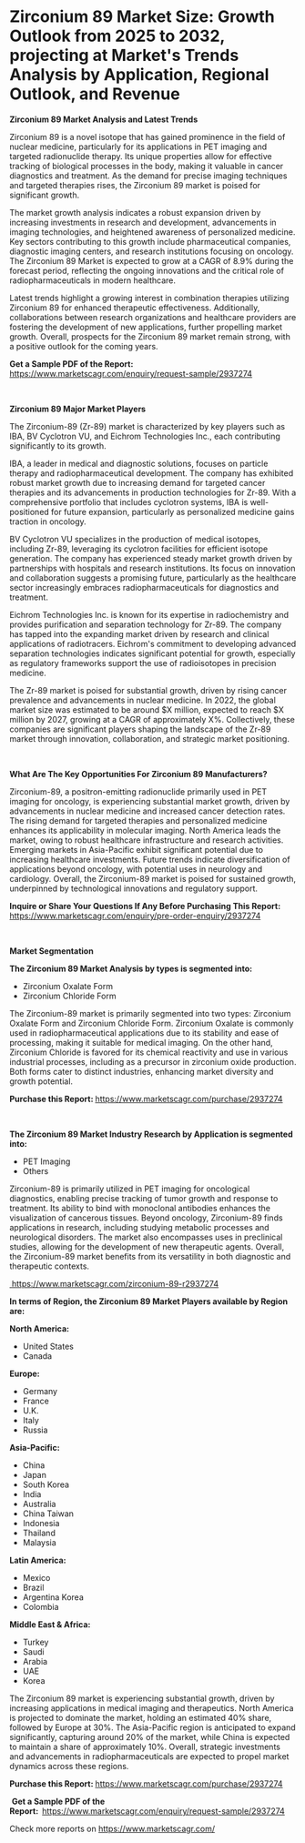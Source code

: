 <p><h1>Zirconium 89 Market Size: Growth Outlook from 2025 to 2032, projecting at Market's Trends Analysis by Application, Regional Outlook, and Revenue</h1></p><p><strong>Zirconium 89 Market Analysis and Latest Trends</strong></p>
<p><p>Zirconium 89 is a novel isotope that has gained prominence in the field of nuclear medicine, particularly for its applications in PET imaging and targeted radionuclide therapy. Its unique properties allow for effective tracking of biological processes in the body, making it valuable in cancer diagnostics and treatment. As the demand for precise imaging techniques and targeted therapies rises, the Zirconium 89 market is poised for significant growth.</p><p>The market growth analysis indicates a robust expansion driven by increasing investments in research and development, advancements in imaging technologies, and heightened awareness of personalized medicine. Key sectors contributing to this growth include pharmaceutical companies, diagnostic imaging centers, and research institutions focusing on oncology. The Zirconium 89 Market is expected to grow at a CAGR of 8.9% during the forecast period, reflecting the ongoing innovations and the critical role of radiopharmaceuticals in modern healthcare.</p><p>Latest trends highlight a growing interest in combination therapies utilizing Zirconium 89 for enhanced therapeutic effectiveness. Additionally, collaborations between research organizations and healthcare providers are fostering the development of new applications, further propelling market growth. Overall, prospects for the Zirconium 89 market remain strong, with a positive outlook for the coming years.</p></p>
<p><strong>Get a Sample PDF of the Report:&nbsp;</strong> <a href="https://www.marketscagr.com/enquiry/request-sample/2937274?utm_campaign=3189&utm_medium=2&utm_source=Github&utm_content=ia&utm_term=14032025&utm_id=zirconium-89">https://www.marketscagr.com/enquiry/request-sample/2937274</a></p>
<p>&nbsp;</p>
<p><strong>Zirconium 89 Major Market Players</strong></p>
<p><p>The Zirconium-89 (Zr-89) market is characterized by key players such as IBA, BV Cyclotron VU, and Eichrom Technologies Inc., each contributing significantly to its growth. </p><p>IBA, a leader in medical and diagnostic solutions, focuses on particle therapy and radiopharmaceutical development. The company has exhibited robust market growth due to increasing demand for targeted cancer therapies and its advancements in production technologies for Zr-89. With a comprehensive portfolio that includes cyclotron systems, IBA is well-positioned for future expansion, particularly as personalized medicine gains traction in oncology.</p><p>BV Cyclotron VU specializes in the production of medical isotopes, including Zr-89, leveraging its cyclotron facilities for efficient isotope generation. The company has experienced steady market growth driven by partnerships with hospitals and research institutions. Its focus on innovation and collaboration suggests a promising future, particularly as the healthcare sector increasingly embraces radiopharmaceuticals for diagnostics and treatment.</p><p>Eichrom Technologies Inc. is known for its expertise in radiochemistry and provides purification and separation technology for Zr-89. The company has tapped into the expanding market driven by research and clinical applications of radiotracers. Eichrom's commitment to developing advanced separation technologies indicates significant potential for growth, especially as regulatory frameworks support the use of radioisotopes in precision medicine.</p><p>The Zr-89 market is poised for substantial growth, driven by rising cancer prevalence and advancements in nuclear medicine. In 2022, the global market size was estimated to be around $X million, expected to reach $X million by 2027, growing at a CAGR of approximately X%. Collectively, these companies are significant players shaping the landscape of the Zr-89 market through innovation, collaboration, and strategic market positioning.</p></p>
<p>&nbsp;</p>
<p><strong>What Are The Key Opportunities For Zirconium 89 Manufacturers?</strong></p>
<p><p>Zirconium-89, a positron-emitting radionuclide primarily used in PET imaging for oncology, is experiencing substantial market growth, driven by advancements in nuclear medicine and increased cancer detection rates. The rising demand for targeted therapies and personalized medicine enhances its applicability in molecular imaging. North America leads the market, owing to robust healthcare infrastructure and research activities. Emerging markets in Asia-Pacific exhibit significant potential due to increasing healthcare investments. Future trends indicate diversification of applications beyond oncology, with potential uses in neurology and cardiology. Overall, the Zirconium-89 market is poised for sustained growth, underpinned by technological innovations and regulatory support.</p></p>
<p><strong>Inquire or Share Your Questions If Any Before Purchasing This Report:</strong> <a href="https://www.marketscagr.com/enquiry/pre-order-enquiry/2937274?utm_campaign=3189&utm_medium=2&utm_source=Github&utm_content=ia&utm_term=14032025&utm_id=zirconium-89">https://www.marketscagr.com/enquiry/pre-order-enquiry/2937274</a></p>
<p>&nbsp;</p>
<p><strong>Market Segmentation</strong></p>
<p><strong>The Zirconium 89 Market Analysis by types is segmented into:</strong></p>
<p><ul><li>Zirconium Oxalate Form</li><li>Zirconium Chloride Form</li></ul></p>
<p><p>The Zirconium-89 market is primarily segmented into two types: Zirconium Oxalate Form and Zirconium Chloride Form. Zirconium Oxalate is commonly used in radiopharmaceutical applications due to its stability and ease of processing, making it suitable for medical imaging. On the other hand, Zirconium Chloride is favored for its chemical reactivity and use in various industrial processes, including as a precursor in zirconium oxide production. Both forms cater to distinct industries, enhancing market diversity and growth potential.</p></p>
<p><strong>Purchase this Report:&nbsp;</strong><a href="https://www.marketscagr.com/purchase/2937274?utm_campaign=3189&utm_medium=2&utm_source=Github&utm_content=ia&utm_term=14032025&utm_id=zirconium-89">https://www.marketscagr.com/purchase/2937274</a></p>
<p>&nbsp;</p>
<p><strong>The Zirconium 89 Market Industry Research by Application is segmented into:</strong></p>
<p><ul><li>PET Imaging</li><li>Others</li></ul></p>
<p><p>Zirconium-89 is primarily utilized in PET imaging for oncological diagnostics, enabling precise tracking of tumor growth and response to treatment. Its ability to bind with monoclonal antibodies enhances the visualization of cancerous tissues. Beyond oncology, Zirconium-89 finds applications in research, including studying metabolic processes and neurological disorders. The market also encompasses uses in preclinical studies, allowing for the development of new therapeutic agents. Overall, the Zirconium-89 market benefits from its versatility in both diagnostic and therapeutic contexts.</p></p>
<p><a href="https://www.marketscagr.com/zirconium-89-r2937274?utm_campaign=3189&utm_medium=2&utm_source=Github&utm_content=ia&utm_term=14032025&utm_id=zirconium-89">&nbsp;https://www.marketscagr.com/zirconium-89-r2937274</a></p>
<p><strong>In terms of Region, the Zirconium 89 Market Players available by Region are:</strong></p>
<p>
    <p> <strong> North America: </strong>
        <ul>
            <li>United States</li>
            <li>Canada</li>
        </ul>
        </p> 
    <p> <strong> Europe: </strong>
        <ul>
            <li>Germany</li>
            <li>France</li>
            <li>U.K.</li>
            <li>Italy</li>
            <li>Russia</li>
        </ul>
        </p> 
    <p> <strong> Asia-Pacific: </strong>
        <ul>
            <li>China</li>
            <li>Japan</li>
            <li>South Korea</li>
            <li>India</li>
            <li>Australia</li>
            <li>China Taiwan</li>
            <li>Indonesia</li>
            <li>Thailand</li>
            <li>Malaysia</li>
        </ul>
        </p> 
    <p> <strong> Latin America: </strong>
        <ul>
            <li>Mexico</li>
            <li>Brazil</li>
            <li>Argentina Korea</li>
            <li>Colombia</li>
        </ul>
        </p> 
    <p> <strong> Middle East & Africa: </strong>
        <ul>
            <li>Turkey</li>
            <li>Saudi</li>
            <li>Arabia</li>
            <li>UAE</li>
            <li>Korea</li>
        </ul>
    </p>
    </p>
<p><p>The Zirconium 89 market is experiencing substantial growth, driven by increasing applications in medical imaging and therapeutics. North America is projected to dominate the market, holding an estimated 40% share, followed by Europe at 30%. The Asia-Pacific region is anticipated to expand significantly, capturing around 20% of the market, while China is expected to maintain a share of approximately 10%. Overall, strategic investments and advancements in radiopharmaceuticals are expected to propel market dynamics across these regions.</p></p>
<p><strong>Purchase this Report: </strong><a href="https://www.marketscagr.com/purchase/2937274?utm_campaign=3189&utm_medium=2&utm_source=Github&utm_content=ia&utm_term=14032025&utm_id=zirconium-89">https://www.marketscagr.com/purchase/2937274</a></p>
<p>&nbsp;<strong>Get a Sample PDF of the Report:&nbsp;&nbsp;</strong><a href="https://www.marketscagr.com/enquiry/request-sample/2937274?utm_campaign=3189&utm_medium=2&utm_source=Github&utm_content=ia&utm_term=14032025&utm_id=zirconium-89">https://www.marketscagr.com/enquiry/request-sample/2937274</a></p>
<p><strong></strong></p>
<p>Check more reports on <a href="https://www.marketscagr.com/?utm_campaign=3189&utm_medium=2&utm_source=Github&utm_content=ia&utm_term=14032025&utm_id=zirconium-89">https://www.marketscagr.com/</a></p>